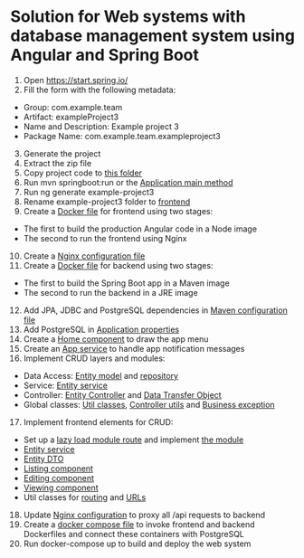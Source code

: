 # Solution for Web systems with database management system using Angular and Spring Boot

1. Open https://start.spring.io/
2. Fill the form with the following metadata:
 - Group: com.example.team
 - Artifact: exampleProject3
 - Name and Description: Example project 3
 - Package Name: com.example.team.exampleproject3
3. Generate the project
4. Extract the zip file 
5. Copy project code to [this folder](backend)
6. Run mvn springboot:run or the [Application main method](backend/src/main/java/com/example/team/exampleProject3/ExampleProject3Application.java)
7. Run ng generate example-project3
8. Rename example-project3 folder to [frontend](frontend)
9. Create a [Docker file](frontend/Dockerfile) for frontend using two stages:
 - The first to build the production Angular code in a Node image
 - The second to run the frontend using Nginx
10. Create a [Nginx configuration file](frontend/nginx/default.conf)
11. Create a [Docker file](backend/Dockerfile) for backend using two stages:
 - The first to build the Spring Boot app in a Maven image
 - The second to run the backend in a JRE image
12. Add JPA, JDBC and PostgreSQL dependencies in [Maven configuration file](backend/pom.xml)
13. Add PostgreSQL in [Application properties](backend/src/main/resources/application.properties)
14. Create a [Home component](frontend/src/app/home) to draw the app menu
15. Create an [App service](frontend/src/app/app.service.ts) to handle app notification messages
16. Implement CRUD layers and modules:
 - Data Access: [Entity model](backend/src/main/java/com/example/team/exampleproject3/model/Book.java) and [repository](backend/src/main/java/com/example/team/exampleproject3/repository/BookRepository.java)
 - Service: [Entity service](backend/src/main/java/com/example/team/exampleproject3/service/BookService.java) 
 - Controller: [Entity Controller](backend/src/main/java/com/example/team/exampleproject3/controller/BookController.java) and [Data Transfer Object](backend/src/main/java/com/example/team/exampleproject3/controller/BookDTO.java)
 - Global classes: [Util classes](backend/src/main/java/com/example/team/exampleproject3/util), [Controller utils](backend/src/main/java/com/example/team/exampleproject3/controller/RestMessageDTO.java) and [Business exception](backend/src/main/java/com/example/team/exampleproject3/service/BusinessException.java)
17. Implement frontend elements for CRUD:
 - Set up a [lazy load module route](frontend/src/app/app-routing.module.ts) and implement [the module](frontend/src/app/book/book.module.ts)
 - [Entity service](frontend/src/app/book/book.service.ts)
 - [Entity DTO](frontend/src/app/book/book.ts)
 - [Listing component](frontend/src/app/book/book-list)
 - [Editing component](frontend/src/app/book/book-edit)
 - [Viewing component](frontend/src/app/book/book-view)
 - Util classes for [routing](frontend/src/app/routes.util.ts) and [URLs](frontend/src/app/app.urls.ts)
18. Update [Nginx configuration](frontend/nginx/default.conf) to proxy all /api requests to backend
19. Create a [docker compose file](docker-compose.yml) to invoke frontend and backend Dockerfiles and connect these containers with PostgreSQL
20. Run docker-compose up to build and deploy the web system
